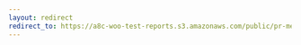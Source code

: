```yaml
---
layout: redirect
redirect_to: https://a8c-woo-test-reports.s3.amazonaws.com/public/pr-merge/41859/api/index.html
---
```

